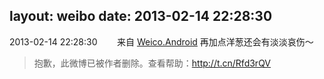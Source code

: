 layout: weibo
date: 2013-02-14 22:28:30
---
2013-02-14 22:28:30  &nbsp;&nbsp;&nbsp;&nbsp;&nbsp;&nbsp; 来自 <a href="http://app.weibo.com/t/feed/l4RWD" rel="nofollow">Weico.Android</a>
再加点洋葱还会有淡淡哀伤～
>  抱歉，此微博已被作者删除。查看帮助：http://t.cn/Rfd3rQV
